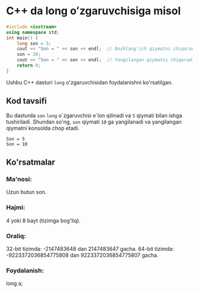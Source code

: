 # C++ da long oʻzgaruvchisiga misol
```cpp
#include <iostream>
using namespace std;
int main() {
    long son = 5;
    cout << "Son = " << son << endl;  // Boshlang'ich qiymatni chiqaradi
    son = 10;
    cout << "Son = " << son << endl;  // Yangilangan qiymatni chiqaradi
    return 0;
}
```
Ushbu C++ dasturi `long` o'zgaruvchisidan foydalanishni ko'rsatilgan.
## Kod tavsifi
Bu dasturda `son` `long` o\`zgaruvchisi e\`lon qilinadi va `5` qiymati bilan ishga tushiriladi.
Shundan so'ng, `son` qiymati `10` ga yangilanadi va yangilangan qiymatni konsolda chop etadi.
```console
Son = 5
Son = 10
```
## Ko'rsatmalar
### Ma'nosi:
Uzun butun son.
### Hajmi:
4 yoki 8 bayt (tizimga bog'liq).
### Oraliq:
32-bit tizimda: -2147483648 dan 2147483647 gacha.
64-bit tizimda: -9223372036854775808 dan 9223372036854775807 gacha.
### Foydalanish:
long a;
